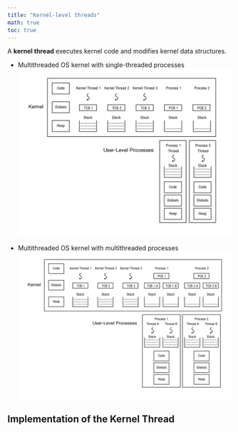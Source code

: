 ```yaml
---
title: "Kernel-level threads"
math: true
toc: true
---
```


A **kernel thread** executes kernel code and modifies kernel data structures.

- Multithreaded OS kernel with single-threaded processes
![kernel-singlethreaded-process](/notes/images/kernel-singlethreaded-process.png)

- Multithreaded OS kernel with multithreaded processes
![kernel-multithreaded-process](/notes/images/kernel-multithreaded-process.png)

## Implementation of the Kernel Thread